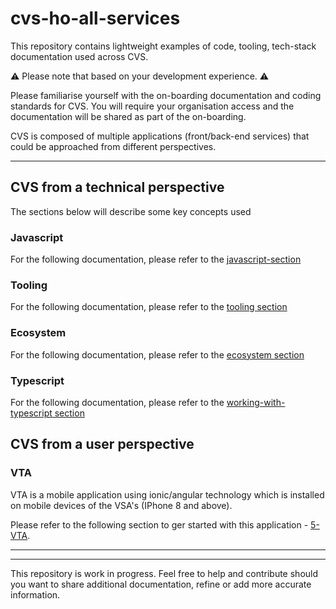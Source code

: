 # cvs-ho-all-services

This repository contains lightweight examples of code, tooling, tech-stack documentation used across CVS.

⚠️ Please note that based on your development experience. ⚠️

Please familiarise yourself with the on-boarding documentation and coding standards for CVS.
You will require your organisation access and the documentation will be shared as part of the on-boarding.

CVS is composed of multiple applications (front/back-end services) that could be approached from different perspectives.

---

## CVS from a technical perspective

The sections below will describe some key concepts used

### Javascript

For the following documentation, please refer to the [javascript-section](./1-javascript/README.md)

### Tooling

For the following documentation, please refer to the [tooling section](./2-tooling/README.md)

### Ecosystem

For the following documentation, please refer to the [ecosystem section](./3-ecosystem/README.md)

### Typescript

For the following documentation, please refer to the [working-with-typescript section](./4-working-with-typescript/README.md)

## CVS from a user perspective

### VTA

VTA is a mobile application using ionic/angular technology which is installed on mobile devices of the VSA's (IPhone 8 and above).

Please refer to the following section to ger started with this application - [5-VTA](./5-vta/README.md).

---

---

This repository is work in progress.
Feel free to help and contribute should you want to share additional documentation, refine or add more accurate information.

